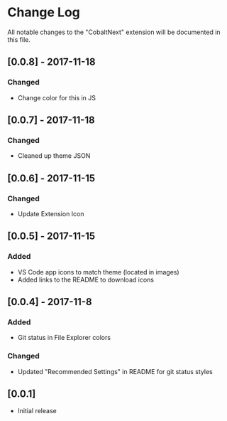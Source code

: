 # Change Log
All notable changes to the "CobaltNext" extension will be documented in this file.

## [0.0.8] - 2017-11-18
### Changed
- Change color for this in JS

## [0.0.7] - 2017-11-18
### Changed
- Cleaned up theme JSON

## [0.0.6] - 2017-11-15
### Changed
- Update Extension Icon

## [0.0.5] - 2017-11-15
### Added
- VS Code app icons to match theme (located in images)
- Added links to the README to download icons

## [0.0.4] - 2017-11-8
### Added
- Git status in File Explorer colors
### Changed
- Updated "Recommended Settings" in README for git status styles

## [0.0.1]
- Initial release
